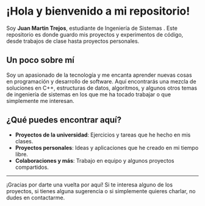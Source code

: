# ¡Hola y bienvenido a mi repositorio!

Soy **Juan Martin Trejos**, estudiante de Ingeniería de Sistemas . Este repositorio es donde guardo mis proyectos y experimentos de código, desde trabajos de clase hasta proyectos personales.

## Un poco sobre mí

Soy un apasionado de la tecnología y me encanta aprender nuevas cosas en programación y desarrollo de software. Aquí encontrarás una mezcla de soluciones en C++, estructuras de datos, algoritmos, y algunos otros temas de ingeniería de sistemas en los que me ha tocado trabajar o que simplemente me interesan.

## ¿Qué puedes encontrar aquí?

- **Proyectos de la universidad**: Ejercicios y tareas que he hecho en mis clases.
- **Proyectos personales**: Ideas y aplicaciones que he creado en mi tiempo libre.
- **Colaboraciones y más**: Trabajo en equipo y algunos proyectos compartidos.

---

¡Gracias por darte una vuelta por aquí! Si te interesa alguno de los proyectos, si tienes alguna sugerencia o si simplemente quieres charlar, no dudes en contactarme.

